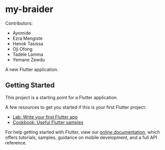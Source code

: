 # my-braider

Contributors:

   * Ayomide
   * Ezra Mengiste
   * Henok Tasissa
   * Oji Ofong
   * Tadele Lamma
   * Yemane Zewdu

   
A new Flutter application.

## Getting Started

This project is a starting point for a Flutter application.

A few resources to get you started if this is your first Flutter project:

- [Lab: Write your first Flutter app](https://flutter.io/docs/get-started/codelab)
- [Cookbook: Useful Flutter samples](https://flutter.io/docs/cookbook)

For help getting started with Flutter, view our 
[online documentation](https://flutter.io/docs), which offers tutorials, 
samples, guidance on mobile development, and a full API reference.

